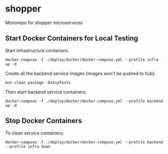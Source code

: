 # shopper

Monorepo for shopper microservices

## Start Docker Containers for Local Testing

Start infrastructure containers.

```
docker-compose -f ./deploy/docker/docker-compose.yml --profile infra up -d
```

Create all the backend service images (images won't be pushed to hub).

```
mvn clean package -DskipTests
```

Then start backend service containers.

```
docker-compose -f ./deploy/docker/docker-compose.yml --profile backend up -d
```

## Stop Docker Containers

To clean service containers:

```
docker-compose -f ./deploy/docker/docker-compose.yml --profile backend --profile infra down
```